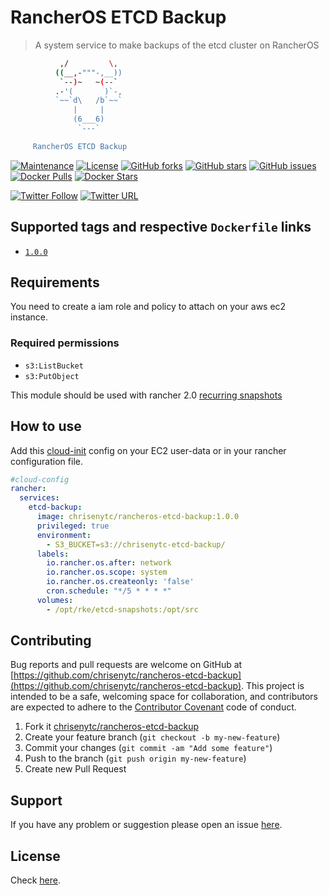 # RancherOS ETCD Backup

> A system service to make backups of the etcd cluster on RancherOS

```bash
           ,/         \,
          ((__,-"""-,__))
           `--)~   ~(--`
          .-'(       )`-,
          `~~`d\   /b`~~`
              |     |
              (6___6)
               `---`

     RancherOS ETCD Backup
```

[![Maintenance](https://img.shields.io/maintenance/yes/2018.svg)]()
[![License](https://img.shields.io/github/license/chrisenytc/rancheros-etcd-backup.svg)](https://github.com/chrisenytc/rancheros-etcd-backup/blob/master/LICENSE)
[![GitHub forks](https://img.shields.io/github/forks/chrisenytc/rancheros-etcd-backup.svg)](https://github.com/chrisenytc/rancheros-etcd-backup/network)
[![GitHub stars](https://img.shields.io/github/stars/chrisenytc/rancheros-etcd-backup.svg)](https://github.com/chrisenytc/rancheros-etcd-backup/stargazers)
[![GitHub issues](https://img.shields.io/github/issues/chrisenytc/rancheros-etcd-backup.svg)](https://github.com/chrisenytc/rancheros-etcd-backup/issues)
[![Docker Pulls](https://img.shields.io/docker/pulls/chrisenytc/rancheros-etcd-backup.svg)](https://hub.docker.com/r/chrisenytc/rancheros-etcd-backup/)
[![Docker Stars](https://img.shields.io/docker/stars/chrisenytc/rancheros-etcd-backup.svg)](https://hub.docker.com/r/chrisenytc/rancheros-etcd-backup/)

[![Twitter Follow](https://img.shields.io/twitter/follow/chrisenytc.svg?style=social&label=Follow)](http://twitter.com/chrisenytc)
[![Twitter URL](https://img.shields.io/twitter/url/http/shields.io.svg?style=social)](https://twitter.com/intent/tweet?text=Awesome%20https://github.com/chrisenytc/rancheros-etcd-backup%20via%20@chrisenytc)

## Supported tags and respective `Dockerfile` links

- [`1.0.0`](https://github.com/chrisenytc/rancheros-etcd-backup/blob/1.0.0/Dockerfile)

## Requirements

You need to create a iam role and policy to attach on your aws ec2 instance.

### Required permissions

- `s3:ListBucket`
- `s3:PutObject`

This module should be used with rancher 2.0 [recurring snapshots](https://rancher.com/docs/rancher/v2.x/en/backups/backups/ha-backups/#option-a-recurring-snapshots)

## How to use

Add this [cloud-init](http://cloudinit.readthedocs.io) config on your EC2 user-data or in your rancher configuration file.

```yaml
#cloud-config
rancher:
  services:
    etcd-backup:
      image: chrisenytc/rancheros-etcd-backup:1.0.0
      privileged: true
      environment:
        - S3_BUCKET=s3://chrisenytc-etcd-backup/
      labels:
        io.rancher.os.after: network
        io.rancher.os.scope: system
        io.rancher.os.createonly: 'false'
        cron.schedule: "*/5 * * * *"
      volumes:
        - /opt/rke/etcd-snapshots:/opt/src
```

## Contributing

Bug reports and pull requests are welcome on GitHub at [https://github.com/chrisenytc/rancheros-etcd-backup](https://github.com/chrisenytc/rancheros-etcd-backup). This project is intended to be a safe, welcoming space for collaboration, and contributors are expected to adhere to the [Contributor Covenant](http://contributor-covenant.org) code of conduct.

1. Fork it [chrisenytc/rancheros-etcd-backup](https://github.com/chrisenytc/rancheros-etcd-backup/fork)
2. Create your feature branch (`git checkout -b my-new-feature`)
3. Commit your changes (`git commit -am "Add some feature"`)
4. Push to the branch (`git push origin my-new-feature`)
5. Create new Pull Request

## Support
If you have any problem or suggestion please open an issue [here](https://github.com/chrisenytc/rancheros-etcd-backup/issues).

## License 

Check [here](LICENSE).